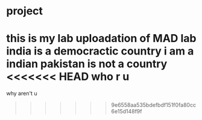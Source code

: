 # project
this is my lab uploadation of MAD lab 
india is a democractic country
 i am a indian 
 pakistan is not  a country
<<<<<<< HEAD
who  r u
=======
 why aren't u 
>>>>>>> 9e6558aa535bdefbdf151f0fa80cc6e15d148f9f
